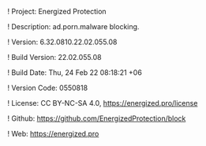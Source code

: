 ! Project: Energized Protection

! Description: ad.porn.malware blocking.

! Version: 6.32.0810.22.02.055.08

! Build Version: 22.02.055.08

! Build Date: Thu, 24 Feb 22 08:18:21 +06

! Version Code: 0550818

! License: CC BY-NC-SA 4.0, https://energized.pro/license

! Github: https://github.com/EnergizedProtection/block

! Web: https://energized.pro
